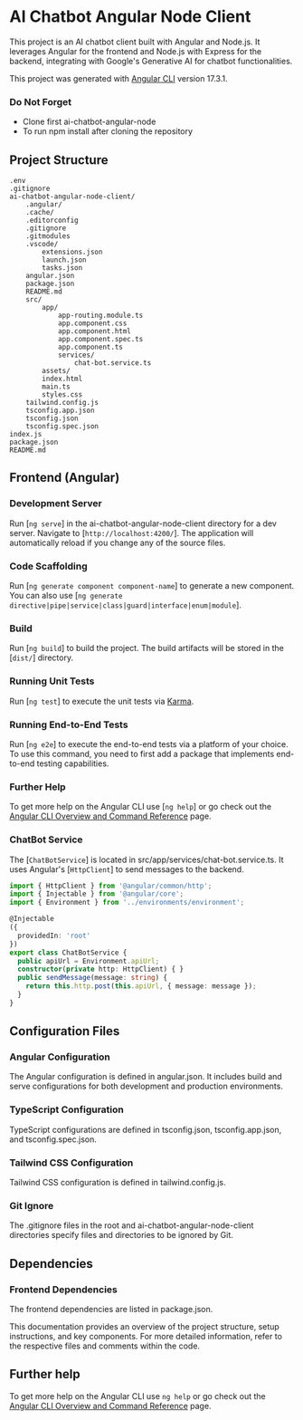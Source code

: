# AI Chatbot Angular Node Client

This project is an AI chatbot client built with Angular and Node.js. It leverages Angular for the frontend and Node.js with Express for the backend, integrating with Google's Generative AI for chatbot functionalities.

This project was generated with [Angular CLI](https://github.com/angular/angular-cli) version 17.3.1.

### Do Not Forget
- Clone first ai-chatbot-angular-node
- To run npm install after cloning the repository


## Project Structure

```
.env
.gitignore
ai-chatbot-angular-node-client/
	.angular/
	.cache/
	.editorconfig
	.gitignore
	.gitmodules
	.vscode/
		extensions.json
		launch.json
		tasks.json
	angular.json
	package.json
	README.md
	src/
		app/
			app-routing.module.ts
			app.component.css
			app.component.html
			app.component.spec.ts
			app.component.ts
			services/
				chat-bot.service.ts
		assets/
		index.html
		main.ts
		styles.css
	tailwind.config.js
	tsconfig.app.json
	tsconfig.json
	tsconfig.spec.json
index.js
package.json
README.md
```

## Frontend (Angular)

### Development Server

Run [`ng serve`] in the ai-chatbot-angular-node-client directory for a dev server. Navigate to [`http://localhost:4200/`]. The application will automatically reload if you change any of the source files.

### Code Scaffolding

Run [`ng generate component component-name`] to generate a new component. You can also use [`ng generate directive|pipe|service|class|guard|interface|enum|module`].

### Build

Run [`ng build`] to build the project. The build artifacts will be stored in the [`dist/`] directory.

### Running Unit Tests

Run [`ng test`] to execute the unit tests via [Karma](https://karma-runner.github.io).

### Running End-to-End Tests

Run [`ng e2e`] to execute the end-to-end tests via a platform of your choice. To use this command, you need to first add a package that implements end-to-end testing capabilities.

### Further Help

To get more help on the Angular CLI use [`ng help`] or go check out the [Angular CLI Overview and Command Reference](https://angular.io/cli) page.

### ChatBot Service

The [`ChatBotService`] is located in src/app/services/chat-bot.service.ts. It uses Angular's [`HttpClient`] to send messages to the backend.

```ts
import { HttpClient } from '@angular/common/http';
import { Injectable } from '@angular/core';
import { Environment } from '../environments/environment';

@Injectable
({
  providedIn: 'root'
})
export class ChatBotService {
  public apiUrl = Environment.apiUrl;
  constructor(private http: HttpClient) { }
  public sendMessage(message: string) {
    return this.http.post(this.apiUrl, { message: message });
  }
}
```

## Configuration Files

### Angular Configuration

The Angular configuration is defined in angular.json. It includes build and serve configurations for both development and production environments.

### TypeScript Configuration

TypeScript configurations are defined in tsconfig.json, tsconfig.app.json, and tsconfig.spec.json.

### Tailwind CSS Configuration

Tailwind CSS configuration is defined in tailwind.config.js.

### Git Ignore

The .gitignore files in the root and ai-chatbot-angular-node-client directories specify files and directories to be ignored by Git.

## Dependencies

### Frontend Dependencies

The frontend dependencies are listed in package.json.

This documentation provides an overview of the project structure, setup instructions, and key components. For more detailed information, refer to the respective files and comments within the code.

## Further help

To get more help on the Angular CLI use `ng help` or go check out the [Angular CLI Overview and Command Reference](https://angular.io/cli) page.
